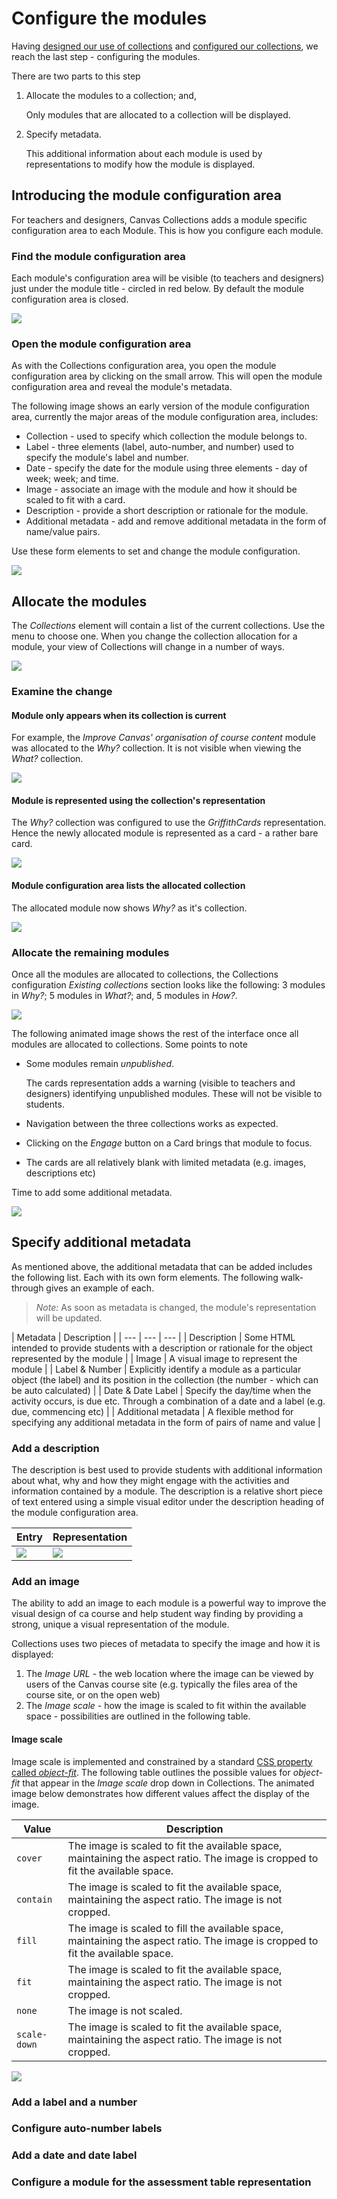 # Configure the modules

Having [designed our use of collections](./design.md) and [configured our collections](./configure-collections.md), we reach the last step - configuring the modules.

There are two parts to this step

1. Allocate the modules to a collection; and,

    Only modules that are allocated to a collection will be displayed.
  
2. Specify metadata.

    This additional information about each module is used by representations to modify how the module is displayed.

## Introducing the module configuration area

For teachers and designers, Canvas Collections adds a module specific configuration area to each Module. This is how you configure each module.

### Find the module configuration area

Each module's configuration area will be visible (to teachers and designers) just under the module title - circled in red below. By default the module configuration area is closed.

![](pics/findModuleConfig.png)  

### Open the module configuration area

As with the Collections configuration area, you open the module configuration area by clicking on the small arrow. This will open the module configuration area and reveal the module's metadata.

The following image shows an early version of the module configuration area, currently the major areas of the module configuration area, includes:

- Collection - used to specify which collection the module belongs to.
- Label - three elements (label, auto-number, and number) used to specify the module's label and number.
- Date - specify the date for the module using three elements - day of week; week; and time.
- Image - associate an image with the module and how it should be scaled to fit with a card.
- Description - provide a short description or rationale for the module.
- Additional metadata - add and remove additional metadata in the form of name/value pairs.

Use these form elements to set and change the module configuration.

![](pics/emptyModuleConfig.png)  

## Allocate the modules

The _Collections_ element will contain a list of the current collections. Use the menu to choose one.  When you change the collection allocation for a module, your view of Collections will change in a number of ways.

![](pics/allocateModule.png)  

### Examine the change

#### Module only appears when its collection is current

For example, the _Improve Canvas' organisation of course content_ module was allocated to the _Why?_ collection.  It is not visible when viewing the _What?_ collection.

![](pics/noModuleCollectionCurrent.png)  

#### Module is represented using the collection's representation

The _Why?_ collection was configured to use the _GriffithCards_ representation. Hence the newly allocated module is represented as a card - a rather bare card.

![](pics/oneModuleCurrentCOllection.png)  

#### Module configuration area lists the allocated collection

The allocated module now shows _Why?_ as it's collection.

![](pics/moduleConfigAllocatd.png)  


### Allocate the remaining modules

Once all the modules are allocated to collections, the Collections configuration _Existing collections_ section looks like the following: 3 modules in _Why?_; 5 modules in _What?_; and, 5 modules in _How?_.

![](pics/allAllocatedCollections.png)  

The following animated image shows the rest of the interface once all modules are allocated to collections. Some points to note

- Some modules remain _unpublished_.

    The cards representation adds a warning (visible to teachers and designers) identifying unpublished modules. These will not be visible to students.

- Navigation between the three collections works as expected.
- Clicking on the _Engage_ button on a Card brings that module to focus.
- The cards are all relatively blank with limited metadata (e.g. images, descriptions etc)

Time to add some additional metadata.


![](pics/allModulesAllocatedAnimated.gif)


## Specify additional metadata

As mentioned above, the additional metadata that can be added includes the following list. Each with its own form elements. The following walk-through gives an example of each.

> *Note:* As soon as metadata is changed, the module's representation will be updated.

| Metadata | Description |
| --- | --- | --- |
| Description | Some HTML intended to provide students with a description or rationale for the object represented by the module |
| Image | A visual image to represent the module | 
| Label & Number | Explicitly identify a module as a particular object (the label) and its position in the collection (the number - which can be auto calculated) | 
| Date & Date Label | Specify the day/time when the activity occurs, is due etc. Through a combination of a date and a label (e.g. due, commencing etc) | 
| Additional metadata | A flexible method for specifying any additional metadata in the form of pairs of name and value | 

### Add a description

The description is best used to provide students with additional information about what, why and how they might engage with the activities and information contained by a module. The description is a relative short piece of text entered using a simple visual editor under the description heading of the module configuration area.

| Entry | Representation |
| --- | --- |
| ![](pics/descriptionEntry.png) | ![](pics/descriptionChange.png)   |


### Add an image

The ability to add an image to each module is a powerful way to improve the visual design of ca course and help student way finding by providing a strong, unique a visual representation of the module. 

Collections uses two pieces of metadata to specify the image and how it is displayed:

1. The _Image URL_ - the web location where the image can be viewed by users of the Canvas course site (e.g. typically the files area of the course site, or on the open web)
2. The _Image scale_ - how the image is scaled to fit within the available space - possibilities are outlined in the following table.

#### Image scale

Image scale is implemented and constrained by a standard [CSS property called _object-fit_](https://www.w3schools.com/cssref/css3_pr_object-fit.asp). The following table outlines the possible values for _object-fit_ that appear in the _Image scale_ drop down in Collections. The animated image below demonstrates how different values affect the display of the image.

| Value | Description |
| --- | --- |
| `cover` | The image is scaled to fit the available space, maintaining the aspect ratio. The image is cropped to fit the available space. |
| `contain` | The image is scaled to fit the available space, maintaining the aspect ratio. The image is not cropped. |
| `fill` | The image is scaled to fill the available space, maintaining the aspect ratio. The image is cropped to fit the available space. |
| `fit` | The image is scaled to fit the available space, maintaining the aspect ratio. The image is not cropped. |
| `none` | The image is not scaled. |
| `scale-down` | The image is scaled to fit the available space, maintaining the aspect ratio. The image is not cropped. |

![](pics/imageScaleAnimated.gif)





### Add a label and a number


### Configure auto-number labels


### Add a date and date label


### Configure a module for the assessment table representation